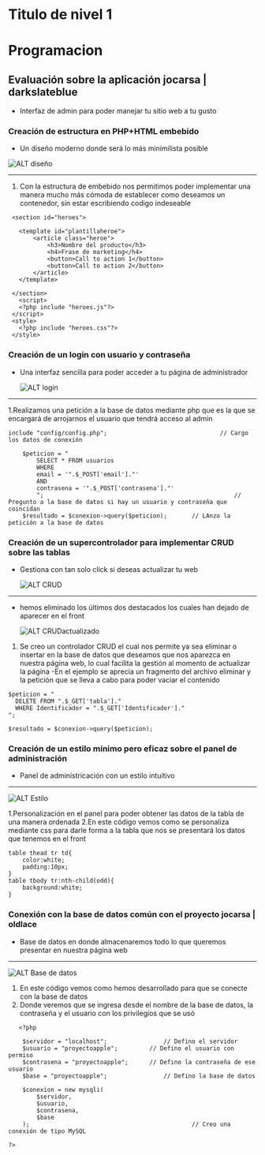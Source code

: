 
# Titulo de nivel 1

# Programacion
## Evaluación sobre la aplicación jocarsa | darkslateblue
- Interfaz de admin para poder manejar tu sitio web a tu gusto
### Creación de estructura en PHP+HTML embebido

- Un diseño moderno donde será lo más minimilista posible

![ALT diseño](https://github.com/Danielcreux/DAMJoshueFreireSanchez/blob/82431547131b0692f3173458f4c5a08ece2cb4e4/Lenguaje%20de%20Marcas/003-Manipulaci%C3%B3n%20de%20documentos%20web/Proyecto/Apple/imagenes/Captura.PNG)

****

1. Con la estructura de embebido nos permitimos poder implementar una manera mucho más cómoda de establecer como deseamos un contenedor, sin estar escribiendo codigo indeseable
   
 ```
  <section id="heroes">
  
  	<template id="plantillaheroe">
  		<article class="heroe">
  			<h3>Nombre del producto</h3>
  			<h4>Frase de marketing</h4>
  			<button>Call to action 1</button>
  			<button>Call to action 2</button>
  		</article>
  	</template>
  	
  </section>	
  	<script>
  	<?php include "heroes.js"?>
  </script>
  <style>
  	<?php include "heroes.css"?>
  </style>

 ```
### Creación de un login con usuario y contraseña
- Una interfaz sencilla para poder acceder a tu página de administrador
  
  ![ALT login](https://github.com/Danielcreux/DAMJoshueFreireSanchez/blob/82431547131b0692f3173458f4c5a08ece2cb4e4/Lenguaje%20de%20Marcas/003-Manipulaci%C3%B3n%20de%20documentos%20web/Proyecto/Apple/imagenes/Captura2.PNG)

****

1.Realizamos una petición a la base de datos mediante php que es la que se encargará de arrojarnos el usuario que tendrá acceso al admin

```
include "config/config.php";								// Cargo los datos de conexión

	$peticion = "
		SELECT * FROM usuarios
		WHERE 
		email = '".$_POST['email']."'
		AND
		contrasena = '".$_POST['contrasena']."'
		";														// Pregunto a la base de datos si hay un usuario y contraseña que coincidan
	$resultado = $conexion->query($peticion);		// LAnzo la petición a la base de datos
```
### Creación de un supercontrolador para implementar CRUD sobre las tablas
- Gestiona con tan solo click si deseas actualizar tu web

   ![ALT CRUD](https://github.com/Danielcreux/DAMJoshueFreireSanchez/blob/82431547131b0692f3173458f4c5a08ece2cb4e4/Lenguaje%20de%20Marcas/003-Manipulaci%C3%B3n%20de%20documentos%20web/Proyecto/Apple/imagenes/Captura3.PNG)

 ****
 - hemos eliminado los últimos dos destacados los cuales han dejado de aparecer en el front
   
   ![ALT CRUDactualizado](https://github.com/Danielcreux/DAMJoshueFreireSanchez/blob/82431547131b0692f3173458f4c5a08ece2cb4e4/Lenguaje%20de%20Marcas/003-Manipulaci%C3%B3n%20de%20documentos%20web/Proyecto/Apple/imagenes/Captura4.PNG)
  
 1. Se creo un controlador CRUD el cual nos permite ya sea eliminar o insertar en la base de datos que deseamos que nos aparezca en nuestra página web, lo cual facilita la gestión al momento de actualizar la página
-En el ejemplo se aprecia un fragmento del archivo eliminar y la petición que se lleva a cabo para poder vaciar el contenido

  ```
$peticion = "
	DELETE FROM ".$_GET['tabla']."
	WHERE Identificador = ".$_GET['Identificador']."
"; 

$resultado = $conexion->query($peticion);

```
### Creación de un estilo mínimo pero eficaz sobre el panel de administración
 - Panel de administricación con un estilo intuitivo
   
****

![ALT Estilo](https://github.com/Danielcreux/DAMJoshueFreireSanchez/blob/82431547131b0692f3173458f4c5a08ece2cb4e4/Lenguaje%20de%20Marcas/003-Manipulaci%C3%B3n%20de%20documentos%20web/Proyecto/Apple/imagenes/Captura5.PNG)

1.Personalización en el panel para poder obtener las datos de la tabla de una manera ordenada
2.En este código vemos como se personaliza mediante css para darle forma a la tabla que nos se presentará los datos que tenemos en el front 

```
table thead tr td{
	color:white;
	padding:10px;
}
table tbody tr:nth-child(odd){
	background:white;
}
```
### Conexión con la base de datos común con el proyecto jocarsa | oldlace
- Base de datos en donde almacenaremos todo lo que queremos presentar en nuestra página web

****

![ALT Base de datos](https://github.com/Danielcreux/DAMJoshueFreireSanchez/blob/82431547131b0692f3173458f4c5a08ece2cb4e4/Lenguaje%20de%20Marcas/003-Manipulaci%C3%B3n%20de%20documentos%20web/Proyecto/Apple/imagenes/Captura6.PNG)

1. En este código vemos como hemos desarrollado para que se conecte con la base de datos
2. Donde veremos que se ingresa desde el nombre de la base de datos, la contraseña y el usuario con los privilegios que se usó

```
   <?php

	$servidor = "localhost";				// Defino el servidor
	$usuario = "proyectoapple";			// Defino el usuario con permiso
	$contrasena = "proyectoapple";		// Defino la contraseña de ese usuario
	$base = "proyectoapple";				// Defino la base de datos

	$conexion = new mysqli(
		$servidor, 
		$usuario, 
		$contrasena, 
		$base
	);												// Creo una conexión de tipo MySQL

?>
```
